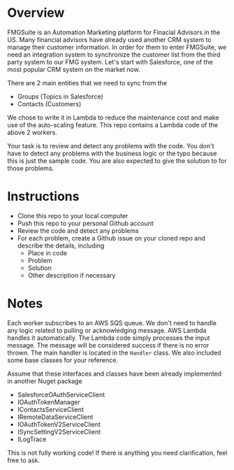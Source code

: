 # Overview

FMGSuite is an Automation Marketing platform for Finacial Advisors in the US. Many financial advisors
have already used another CRM system to manage their customer information. In order for them to
enter FMGSuite, we need an integration system to synchronize the customer list from the third party
system to our FMG system. Let's start with Salesforce, one of the most popular CRM system on the
market now.

There are 2 main entities that we need to sync from the
- Groups (Topics in Salesforce)
- Contacts (Customers)

We chose to write it in Lambda to reduce the maintenance cost and make use of the auto-scaling
feature. This repo contains a Lambda code of the above 2 workers.

Your task is to review and detect any problems with the code. You don't have to detect any problems
with the business logic or the typo because this is just the sample code. You are also expected to
give the solution to for those problems.

# Instructions

- Clone this repo to your local computer
- Push this repo to your personal Github account
- Review the code and detect any problems
- For each problem, create a Github issue on your cloned repo and describe the details, including
  - Place in code
  - Problem
  - Solution
  - Other description if necessary

# Notes

Each worker subscribes to an AWS SQS queue. We don't need to handle any logic related to pulling or
acknowledging message. AWS Lambda handles it automatically. The Lambda code simply processes the
input message. The message will be considered success if there is no error thrown. The main handler
is located in the `Handler` class. We also included some base classes for your reference.

Assume that these interfaces and classes have been already implemented in another Nuget package

- SalesforceOAuthServiceClient
- IOAuthTokenManager
- IContactsServiceClient
- IRemoteDataServiceClient
- IOAuthTokenV2ServiceClient
- ISyncSettingV2ServiceClient
- ILogTrace

This is not fully working code! If there is anything you need clarification, feel free to ask.
